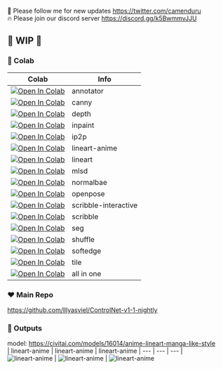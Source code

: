 🐣 Please follow me for new updates https://twitter.com/camenduru <br />
🔥 Please join our discord server https://discord.gg/k5BwmmvJJU

## 🚦 WIP 🚦

### 🦒 Colab

| Colab | Info
| --- | --- |
[![Open In Colab](https://colab.research.google.com/assets/colab-badge.svg)](https://colab.research.google.com/github/camenduru/ControlNet-v1-1-nightly-colab/blob/main/ControlNet-v1-1-nightly-annotator.ipynb) | annotator
[![Open In Colab](https://colab.research.google.com/assets/colab-badge.svg)](https://colab.research.google.com/github/camenduru/ControlNet-v1-1-nightly-colab/blob/main/ControlNet-v1-1-nightly-canny.ipynb) | canny
[![Open In Colab](https://colab.research.google.com/assets/colab-badge.svg)](https://colab.research.google.com/github/camenduru/ControlNet-v1-1-nightly-colab/blob/main/ControlNet-v1-1-nightly-depth.ipynb) | depth
[![Open In Colab](https://colab.research.google.com/assets/colab-badge.svg)](https://colab.research.google.com/github/camenduru/ControlNet-v1-1-nightly-colab/blob/main/ControlNet-v1-1-nightly-inpaint.ipynb) | inpaint
[![Open In Colab](https://colab.research.google.com/assets/colab-badge.svg)](https://colab.research.google.com/github/camenduru/ControlNet-v1-1-nightly-colab/blob/main/ControlNet-v1-1-nightly-ip2p.ipynb) | ip2p
[![Open In Colab](https://colab.research.google.com/assets/colab-badge.svg)](https://colab.research.google.com/github/camenduru/ControlNet-v1-1-nightly-colab/blob/main/ControlNet-v1-1-nightly-lineart-anime.ipynb) | lineart-anime
[![Open In Colab](https://colab.research.google.com/assets/colab-badge.svg)](https://colab.research.google.com/github/camenduru/ControlNet-v1-1-nightly-colab/blob/main/ControlNet-v1-1-nightly-lineart.ipynb) | lineart
[![Open In Colab](https://colab.research.google.com/assets/colab-badge.svg)](https://colab.research.google.com/github/camenduru/ControlNet-v1-1-nightly-colab/blob/main/ControlNet-v1-1-nightly-mlsd.ipynb) | mlsd
[![Open In Colab](https://colab.research.google.com/assets/colab-badge.svg)](https://colab.research.google.com/github/camenduru/ControlNet-v1-1-nightly-colab/blob/main/ControlNet-v1-1-nightly-normalbae.ipynb) | normalbae
[![Open In Colab](https://colab.research.google.com/assets/colab-badge.svg)](https://colab.research.google.com/github/camenduru/ControlNet-v1-1-nightly-colab/blob/main/ControlNet-v1-1-nightly-openpose.ipynb) | openpose
[![Open In Colab](https://colab.research.google.com/assets/colab-badge.svg)](https://colab.research.google.com/github/camenduru/ControlNet-v1-1-nightly-colab/blob/main/ControlNet-v1-1-nightly-scribble-interactive.ipynb) | scribble-interactive
[![Open In Colab](https://colab.research.google.com/assets/colab-badge.svg)](https://colab.research.google.com/github/camenduru/ControlNet-v1-1-nightly-colab/blob/main/ControlNet-v1-1-nightly-scribble.ipynb) | scribble
[![Open In Colab](https://colab.research.google.com/assets/colab-badge.svg)](https://colab.research.google.com/github/camenduru/ControlNet-v1-1-nightly-colab/blob/main/ControlNet-v1-1-nightly-seg.ipynb) | seg
[![Open In Colab](https://colab.research.google.com/assets/colab-badge.svg)](https://colab.research.google.com/github/camenduru/ControlNet-v1-1-nightly-colab/blob/main/ControlNet-v1-1-nightly-shuffle.ipynb) | shuffle
[![Open In Colab](https://colab.research.google.com/assets/colab-badge.svg)](https://colab.research.google.com/github/camenduru/ControlNet-v1-1-nightly-colab/blob/main/ControlNet-v1-1-nightly-softedge.ipynb) | softedge
[![Open In Colab](https://colab.research.google.com/assets/colab-badge.svg)](https://colab.research.google.com/github/camenduru/ControlNet-v1-1-nightly-colab/blob/main/ControlNet-v1-1-nightly-tile.ipynb) | tile
[![Open In Colab](https://colab.research.google.com/assets/colab-badge.svg)](https://colab.research.google.com/github/camenduru/ControlNet-v1-1-nightly-colab/blob/main/ControlNet-v1-1-nightly.ipynb) | all in one

### ❤ Main Repo
https://github.com/lllyasviel/ControlNet-v1-1-nightly

### 🤯 Outputs
model: https://civitai.com/models/16014/anime-lineart-manga-like-style <br />
| lineart-anime | lineart-anime | lineart-anime
| --- | --- | --- |
![lineart-anime](https://user-images.githubusercontent.com/54370274/231949065-abb41a35-8732-45a8-987d-d4011f1c4dcf.gif) | ![lineart-anime](https://user-images.githubusercontent.com/54370274/231953263-1590d9b9-1729-451f-b924-52817ad265ca.gif) | ![lineart-anime](https://user-images.githubusercontent.com/54370274/231953269-26b1439e-18c5-4dd6-b24f-a9280650a9bc.gif)
